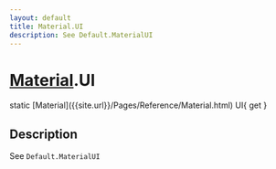 ```yaml
---
layout: default
title: Material.UI
description: See Default.MaterialUI
---
```

# [Material]({{site.url}}/Pages/Reference/Material.html).UI

<div class='signature' markdown='1'>
static [Material]({{site.url}}/Pages/Reference/Material.html) UI{ get }
</div>

## Description
See `Default.MaterialUI`

